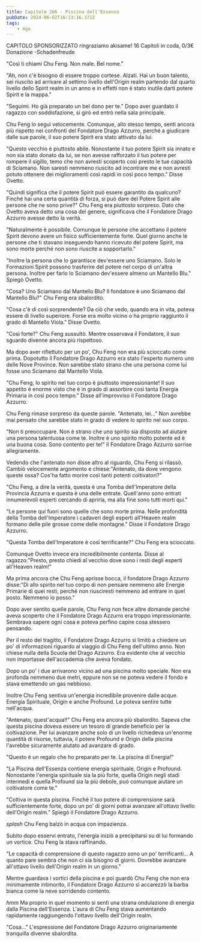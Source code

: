 ```yaml
---
title: Capitolo 266 - Piscina dell'Essenza
pubDate: 2024-06-02T16:13:16.371Z
tags:
    - mga
---
```



CAPITOLO SPONSORIZZATO ringraziamo akisame!
16 Capitoli in coda, 0/3€ Donazione
-Schadenfreude 


"Così ti chiami Chu Feng. Non male. Bel nome."


"Ah, non c'è bisogno di essere troppo cortese. Alzati. Hai un buon talento, sei riuscito ad arrivare al settimo livello dell'Origin realm partendo dal quarto livello dello Spirit realm in un anno e in effetti non è stato inutile darti potere Spirit e la mappa."


"Seguimi. Ho già preparato un bel dono per te." Dopo aver guardato il ragazzo con soddisfazione, si girò ed entrò nella sala principale.


Chu Feng lo seguì velocemente. Comunque, allo stesso tempo, sentì ancora più rispetto nei confronti del Fondatore Drago Azzurro, perché a giudicare dalle sue parole, il suo potere Spirit era stato attivato da lui.


"Questo vecchio è piuttosto abile. Nonostante il tuo potere Spirit sia innato e non sia stato donato da lui, se non avesse rafforzato il tuo potere per rompere il sigillo, temo che non avresti scoperto così presto le tue capacità di Sciamano. Non saresti nemmeno riuscito ad incontrare me e non avresti potuto ottenere dei miglioramenti così rapidi in così poco tempo." Disse Ovetto.


"Quindi significa che il potere Spirit può essere garantito da qualcuno? Finché hai una certa quantità di forza, si può dare del Potere Spirit alle persone che ne sono prive?" Chu Feng era piuttosto sorpreso. Dato che Ovetto aveva detto una cosa del genere, significava che il Fondatore Drago Azzurro avesse detto la verità.


"Naturalmente è possibile. Comunque le persone che accettano il potere Spirit devono avere un fisico sufficientemente forte. Quel giorno anche le persone che ti stavano inseguendo hanno ricevuto del potere Spirit, ma sono morte perché non sono riuscite a sopportarlo."


"Inoltre la persona che lo garantisce dev'essere uno Sciamano. Solo le Formazioni Spirit possono trasferire del potere nel corpo di un'altra persona. Inoltre per farlo lo Sciamano dev'essere almeno un Mantello Blu." Spiegò Ovetto.


"Cosa? Uno Sciamano dal Mantello Blu? Il fondatore è uno Sciamano dal Mantello Blu?" Chu Feng era sbalordito.


"Cosa c'è di così sorprendente? Da ciò che vedo, quando era in vita, poteva essere di livello superiore. Forse era molto vicino o ha proprio raggiunto il grado di Mantello Viola." Disse Ovetto.


"Così forte?" Chu Feng sussultò. Mentre osservava il Fondatore, il suo sguardo divenne ancora più rispettoso.


Ma dopo aver riflettuto per un po', Chu Feng non era più scioccato come prima. Dopotutto il Fondatore Drago Azzurro era stato l'esperto numero uno delle Nove Province. Non sarebbe stato strano che una persona come lui fosse uno Sciamano dal Mantello Viola.


"Chu Feng, lo spirito nel tuo corpo è piuttosto impressionante! Il suo appetito è enorme visto che è in grado di assorbire così tanta Energia Primaria in così poco tempo." Disse all'improvviso il Fondatore Drago Azzurro.


Chu Feng rimase sorpreso da queste parole. "Antenato, lei..." Non avrebbe mai pensato che sarebbe stato in grado di vedere lo spirito nel suo corpo.


"Non ti preoccupare. Non è strano che uno spirito sia disposto ad aiutare una persona talentuosa come te. Inoltre è uno spirito molto potente ed è una buona cosa. Sono contento per te!" Il Fondatore Drago Azzurro sorrise allegramente.


Vedendo che l'antenato non disse altro al riguardo, Chu Feng si rilassò. Cambiò velocemente argomento e chiese:"Antenato, da dove vengono queste ossa? Cos'ha fatto morire così tanti potenti coltivatori?"


"Chu Feng, a dire la verità, questa è una Tomba dell'Imperatore della Provincia Azzurra e questa è una delle entrate. Quell'anno sono entrati innumerevoli esperti cercando di aprirla, ma alla fine sono tutti morti qui."


"Le persone qui fuori sono quelle che sono morte prima. Nelle profondità della Tomba dell'Imperatore i cadaveri degli esperti all'Heaven realm formano delle pile grosse come delle montagne." Disse il Fondatore Drago Azzurro.


"Questa Tomba dell'Imperatore è così terrificante?" Chu Feng era scioccato.


Comunque Ovetto invece era incredibilmente contenta. Disse al ragazzo:"Presto, presto chiedi al vecchio dove sono i resti degli esperti all'Heaven realm!"


Ma prima ancora che Chu Feng aprisse bocca, il fondatore Drago Azzurro disse:"Dì allo spirito nel tuo corpo di non pensare nemmeno alle Energie Primarie di quei resti, perché non riusciresti nemmeno ad entrare in quel posto. Nemmeno io posso."


Dopo aver sentito quelle parole, Chu Feng non fece altre domande perché aveva scoperto che il Fondatore Drago Azzurro era troppo impressionante. Sembrava sapere ogni cosa e poteva perfino capire cosa stessero pensando.


Per il resto del tragitto, il Fondatore Drago Azzurro si limitò a chiedere un po' di informazioni riguardo al viaggio di Chu Feng dell'ultimo anno. Non chiese nulla della Scuola del Drago Azzurro. Era evidente che al vecchio non importasse dell'accademia che aveva fondato.


Dopo un po' i due arrivarono vicino ad una piscina molto speciale. Non era profonda nemmeno due metri, eppure non se ne poteva vedere il fondo e stava emettendo un gas nebbioso.


Inoltre Chu Feng sentiva un'energia incredibile provenire dalle acque. Energia Spirituale, Origin e anche Profound. Le poteva sentire tutte nell'acqua.


"Antenato, quest'acqua!!" Chu Feng era ancora più sbalordito. Sapeva che questa piscina doveva essere un tesoro di grande beneficio per la coltivazione. Per lui avanzare anche solo di un livello richiedeva un'enorme quantità di risorse, tuttavia, il potere Profound e Origin della piscina l'avrebbe sicuramente aiutato ad avanzare di grado.


"Questo è un regalo che ho preparato per te. La piscina di Energia!"


"La Piscina dell'Essenza contiene energia spirituale, Origin e Profound. Nonostante l'energia spirituale sia la più forte, quella Origin negli stadi intermedi e quella Profound sia la più debole, può comunque aiutare un coltivatore come te."


"Coltiva in questa piscina. Finché il tuo potere di comprensione sarà sufficientemente forte, dopo un po' di giorni potrai avanzare all'ottavo livello dell'Origin realm." Spiegò il Fondatore Drago Azzurro.


*splash* Chu Feng balzò in acqua con impazienza.


Subito dopo esservi entrato, l'energia iniziò a precipitarsi su di lui formando un vortice. Chu Feng la stava raffinando.


"Le capacità di comprensione di questo ragazzo sono un po' terrificanti... A quanto pare sembra che non ci sia bisogno di giorni. Dovrebbe avanzare all'ottavo livello dell'Origin realm in un giorno."


Mentre guardava i vortici della piscina e poi guardò Chu Feng che non era minimamente intimorito, il Fondatore Drago Azzurro si accarezzò la barba bianca come la neve sorridendo contento.


*hmm* Ma proprio in quel momento si sentì una strana ondulazione di energia dalla Piscina dell'Essenza. L'aura di Chu Feng stava aumentando rapidamente raggiungendo l'ottavo livello dell'Origin realm.


"Cosa..." L'espressione del Fondatore Drago Azzurro originariamente tranquilla divenne sbalordita.





